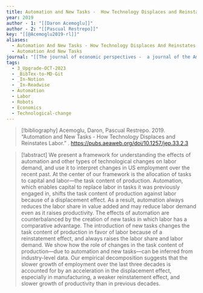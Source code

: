 ```yaml
---
title: Automation and New Tasks -  How Technology Displaces and Reinstates Labor
year: 2019
author - 1: "[[Daron Acemoglu]]"
author - 2: "[[Pascual Restrepo]]"
key: "[[@Acemoglu2019-rl]]"
aliases:
  - Automation And New Tasks - How Technology Displaces And Reinstates Labor
  - Automation And New Tasks
journal: "[[The journal of economic perspectives -  a journal of the American Economic Association]]"
tags:
  - 3_Upgrade-OCT-2023
  - _BibTex-to-MD-Git
  - _In-Notion
  - _In-Readwise
  - Automation
  - Labor
  - Robots
  - Economics
  - Technological-change
---
```


> [!bibliography]
> Acemoglu, Daron, Pascual Restrepo. 2019. “Automation and New Tasks -  How Technology Displaces and Reinstates Labor.” . https://pubs.aeaweb.org/doi/10.1257/jep.33.2.3

> [!abstract]
> We present a framework for understanding the effects of automation and other types of technological changes on labor demand, and use it to interpret changes in US employment over the recent past. At the center of our framework is the allocation of tasks to capital and labor—the task content of production. Automation, which enables capital to replace labor in tasks it was previously engaged in, shifts the task content of production against labor because of a displacement effect. As a result, automation always reduces the labor share in value added and may reduce labor demand even as it raises productivity. The effects of automation are counterbalanced by the creation of new tasks in which labor has a comparative advantage. The introduction of new tasks changes the task content of production in favor of labor because of a reinstatement effect, and always raises the labor share and labor demand. We show how the role of changes in the task content of production—due to automation and new tasks—can be inferred from industry-level data. Our empirical decomposition suggests that the slower growth of employment over the last three decades is accounted for by an acceleration in the displacement effect, especially in manufacturing, a weaker reinstatement effect, and slower growth of productivity than in previous decades.